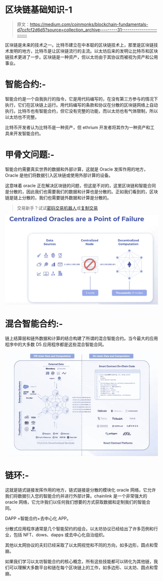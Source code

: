 # 区块链基础知识-1

> 原文：<https://medium.com/coinmonks/blockchain-fundamentals-d7ccfcf2d6d5?source=collection_archive---------31----------------------->

区块链是未来的技术之一。比特币建立在中本聪的区块链技术上，那里是区块链技术发明的地方，比特币是让区块链流行的主流。以太坊后来的发明让比特币和区块链技术更进了一步。区块链是一种资产，但以太坊由于其协议而被视为资产和公用事业。

# **智能合约:-**

智能合约是一个自我执行的指令，它是用代码编写的，在没有第三方参与的情况下执行，它们在区块链上运行。用代码编写的条款和协议在分散的区块链网络上自动执行。比特币也有智能合约，但它没有完整的功能，而以太坊也有气体限制，所以以太坊也不完整。

比特币开发者认为比特币是一种资产，但 ethrium 开发者将其作为一种资产和工具来开发智能合约。

# **甲骨文问题:-**

智能合约需要真实世界的数据和外部计算，这就是 Oracle 发挥作用的地方，Oracle 是他们将数据引入区块链或使用外部计算的设备。

这意味着 oracle 正在解决区块链的问题，但这是不对的，这里区块链和智能合同是分散的，因此我们也需要我们的数据和计算也是分散的。正如我们看到的，区块链是链上分散的，我们也需要链外数据和计算是分散的。

> 交易新手？试试[密码交易机器人](/coinmonks/crypto-trading-bot-c2ffce8acb2a)或[复制交易](/coinmonks/top-10-crypto-copy-trading-platforms-for-beginners-d0c37c7d698c)

![](img/daaab13f112a2f7bdfcb65ecc6fb034f.png)

# 混合智能合约:-

链上结算层和链外数据和计算的结合构建了所谓的混合智能合约。当今最大的应用程序中的大多数 D5 应用程序都是这些混合智能合同。

![](img/648d5417e46f52f95667141be9d39953.png)

# **链环:-**

这就是链式链接发挥作用的地方，链式链接是分散的模块化 oracle 网络，它允许我们将数据引入您的智能合约并进行外部计算。chainlink 是一个非常强大的 oracle 网络，它允许我们以任何我们想要的方式获取数据和定制我们的智能合同。

DAPP =智能合约+去中心化 APP。

分散式应用程序通常是几个智能契约的组合。以太坊协议已经给出了许多范例和行业，包括 NFT、dows、dapps 或去中心化自治组织。

其他以太网协议的夫妇已经采取了以太网视觉和不同的方向，如多边形，圆点和雪崩。

如果我们学习以太坊智能合约的核心概念，所有这些技能都可以转化为其他链，我们可以理解大多数平台和链在每个区块链上的工作，如多边形、以太坊、圆点和雪崩。